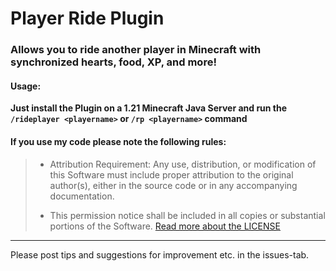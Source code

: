 # Player Ride Plugin
### Allows you to ride another player in Minecraft with synchronized hearts, food, XP, and more!

#### Usage:
**Just install the Plugin on a 1.21 Minecraft Java Server
and run the `/rideplayer <playername>` or `/rp <playername>` command**

#### If you use my code please note the following rules:
> - Attribution Requirement: Any use, distribution, or modification of this
>   Software must include proper attribution to the original author(s),
>   either in the source code or in any accompanying documentation.
>
> - This permission notice shall be included in all copies or substantial
>   portions of the Software.
>   [Read more about the LICENSE](LICENSE)
----------
Please post tips and suggestions for improvement etc. in the issues-tab.
